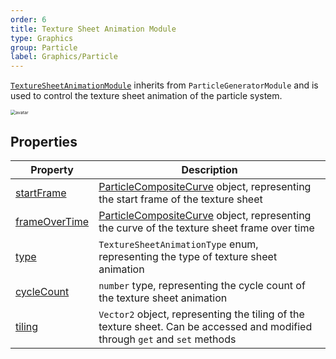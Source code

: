 ```yaml
---
order: 6
title: Texture Sheet Animation Module
type: Graphics
group: Particle
label: Graphics/Particle
---
```


[`TextureSheetAnimationModule`](/en/apis/core/TextureSheetAnimationModule) inherits from `ParticleGeneratorModule` and is used to control the texture sheet animation of the particle system.

<img src="https://mdn.alipayobjects.com/huamei_qbugvr/afts/img/A*XhXmQadW8ToAAAAAAAAAAAAADtKFAQ/original" alt="avatar" style="zoom:50%;" />

## Properties

| Property                                                              | Description                                                                                      |
| --------------------------------------------------------------------- | ------------------------------------------------------------------------------------------------ |
| [startFrame](/en/apis/core/TextureSheetAnimationModule#startFrame)       | [ParticleCompositeCurve](/en/apis/core/ParticleCompositeCurve) object, representing the start frame of the texture sheet             |
| [frameOverTime](/en/apis/core/TextureSheetAnimationModule#frameOverTime) | [ParticleCompositeCurve](/en/apis/core/ParticleCompositeCurve) object, representing the curve of the texture sheet frame over time |
| [type](/en/apis/core/TextureSheetAnimationModule#type)                   | `TextureSheetAnimationType` enum, representing the type of texture sheet animation                                           |
| [cycleCount](/en/apis/core/TextureSheetAnimationModule#cycleCount)       | `number` type, representing the cycle count of the texture sheet animation                                                          |
| [tiling](/en/apis/core/TextureSheetAnimationModule#tiling)               | `Vector2` object, representing the tiling of the texture sheet. Can be accessed and modified through `get` and `set` methods                         |

